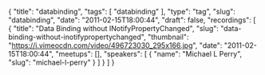 {
  "title": "databinding",
  "tags": [
    "databinding"
  ],
  "type": "tag",
  "slug": "databinding",
  "date": "2011-02-15T18:00:44",
  "draft": false,
  "recordings": [
    {
      "title": "Data Binding without INotifyPropertyChanged",
      "slug": "data-binding-without-inotifypropertychanged",
      "thumbnail": "https://i.vimeocdn.com/video/496723030_295x166.jpg",
      "date": "2011-02-15T18:00:44",
      "meetups": [],
      "speakers": [
        {
          "name": "Michael L Perry",
          "slug": "michael-l-perry"
        }
      ]
    }
  ]
}